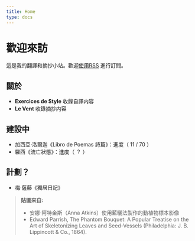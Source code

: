 ```yaml
---
title: Home
type: docs
---
```

# 歡迎來訪 

這是我的翻譯和摘抄小站。歡迎[使用RSS](../../index.xml) 進行訂閲。

## 關於

- **Exercices de Style** 收錄自譯内容 
- **Le Vent** 收錄摘抄内容


## 建設中 

* 加西亞·洛爾迦《Libro de Poemas 詩篇》：進度（ 11 / 70 ） 
* 羅西《流亡狀態》：進度（ ？ ）

## 計劃？

* 梅·薩藤《獨居日記》

> **貼圖來自:**
> - 安娜·阿特金斯（Anna Atkins）使用藍曬法製作的動植物標本影像
> - Edward Parrish, The Phantom Bouquet: A Popular Treatise on the Art of Skeletonizing Leaves and Seed-Vessels (Philadelphia: J. B. Lippincott & Co., 1864).



